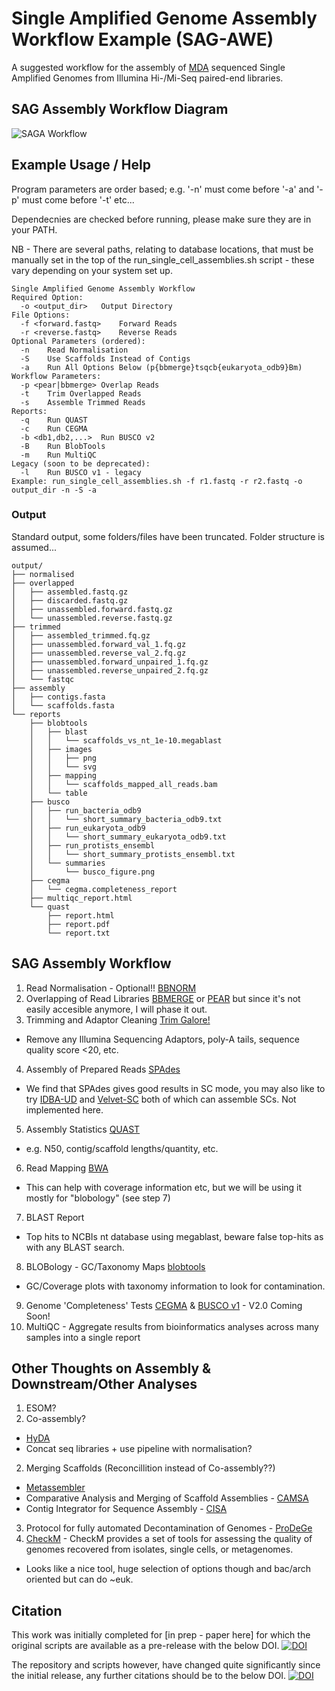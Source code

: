 # Single Amplified Genome Assembly Workflow Example (SAG-AWE)

A suggested workflow for the assembly of [MDA](https://en.wikipedia.org/wiki/Multiple_displacement_amplification) sequenced Single Amplified Genomes from Illumina Hi-/Mi-Seq paired-end libraries.

## SAG Assembly Workflow Diagram
![SAGA Workflow](https://cdn.rawgit.com/guyleonard/single_cell_workflow/master/images/single_cell_workflow.svg)

## Example Usage / Help
Program parameters are order based; e.g. '-n' must come before '-a' and '-p' must come before '-t' etc...

Dependecnies are checked before running, please make sure they are in your PATH.

NB - There are several paths, relating to database locations, that must be manually set in the top of the run_single_cell_assemblies.sh script - these vary depending on your system set up.

    Single Amplified Genome Assembly Workflow
    Required Option:
      -o <output_dir>	Output Directory
    File Options:
      -f <forward.fastq>	Forward Reads
      -r <reverse.fastq>	Reverse Reads
    Optional Parameters (ordered):
      -n 	Read Normalisation
      -S 	Use Scaffolds Instead of Contigs
      -a 	Run All Options Below (p{bbmerge}tsqcb{eukaryota_odb9}Bm)
    Workflow Parameters:
      -p <pear|bbmerge>	Overlap Reads
      -t 	Trim Overlapped Reads
      -s 	Assemble Trimmed Reads
    Reports:
      -q 	Run QUAST
      -c 	Run CEGMA
      -b <db1,db2,...>	Run BUSCO v2
      -B 	Run BlobTools
      -m 	Run MultiQC
    Legacy (soon to be deprecated):
      -l 	Run BUSCO v1 - legacy
    Example: run_single_cell_assemblies.sh -f r1.fastq -r r2.fastq -o output_dir -n -S -a

### Output
Standard output, some folders/files have been truncated. Folder structure is assumed...

    output/
    ├── normalised
    ├── overlapped
    │   ├── assembled.fastq.gz
    │   ├── discarded.fastq.gz
    │   ├── unassembled.forward.fastq.gz
    │   └── unassembled.reverse.fastq.gz
    ├── trimmed
    │   ├── assembled_trimmed.fq.gz
    │   ├── unassembled.forward_val_1.fq.gz
    │   ├── unassembled.reverse_val_2.fq.gz
    │   ├── unassembled.forward_unpaired_1.fq.gz
    │   ├── unassembled.reverse_unpaired_2.fq.gz
    │   └── fastqc
    ├── assembly
    │   ├── contigs.fasta
    │   └── scaffolds.fasta
    └── reports
        ├── blobtools
        │   ├── blast
        │   │   └── scaffolds_vs_nt_1e-10.megablast
        │   ├── images
        │   │   ├── png
        │   │   └── svg
        │   ├── mapping
        │   │   └── scaffolds_mapped_all_reads.bam
        │   └── table
        ├── busco
        │   ├── run_bacteria_odb9
        │   │   └── short_summary_bacteria_odb9.txt
        │   ├── run_eukaryota_odb9
        │   │   └── short_summary_eukaryota_odb9.txt
        │   ├── run_protists_ensembl
        │   │   └── short_summary_protists_ensembl.txt
        │   └── summaries
        │       └── busco_figure.png
        ├── cegma
        │   └── cegma.completeness_report
        ├── multiqc_report.html
        └── quast
            ├── report.html
            ├── report.pdf
            └── report.txt

## SAG Assembly Workflow
1. Read Normalisation - Optional!! [BBNORM](http://jgi.doe.gov/data-and-tools/bbtools/bb-tools-user-guide/bbnorm-guide/)
2. Overlapping of Read Libraries [BBMERGE](http://jgi.doe.gov/data-and-tools/bbtools/bb-tools-user-guide/bbmerge-guide/) or [PEAR](http://sco.h-its.org/exelixis/web/software/pear/doc.html) but since it's not easily accesible anymore, I will phase it out.
3. Trimming and Adaptor Cleaning [Trim Galore!](http://www.bioinformatics.babraham.ac.uk/projects/trim_galore/)
  * Remove any Illumina Sequencing Adaptors, poly-A tails, sequence quality score <20, etc.
4. Assembly of Prepared Reads [SPAdes](http://bioinf.spbau.ru/en/spades)
  * We find that SPAdes gives good results in SC mode, you may also like to try [IDBA-UD](http://i.cs.hku.hk/~alse/hkubrg/projects/idba_ud/index.html) and [Velvet-SC](http://bix.ucsd.edu/projects/singlecell/) both of which can assemble SCs. Not implemented here.
5. Assembly Statistics [QUAST](http://bioinf.spbau.ru/quast)
  * e.g. N50, contig/scaffold lengths/quantity, etc.
6. Read Mapping [BWA](https://github.com/lh3/bwa)
  * This can help with coverage information etc, but we will be using it mostly for "blobology" (see step 7)
7. BLAST Report
  * Top hits to NCBIs nt database using megablast, beware false top-hits as with any BLAST search.
8. BLOBology - GC/Taxonomy Maps [blobtools](https://github.com/DRL/blobtools)
  * GC/Coverage plots with taxonomy information to look for contamination.
9. Genome 'Completeness' Tests [CEGMA](http://korflab.ucdavis.edu/datasets/cegma/) & [BUSCO v1](http://busco.ezlab.org/v1/) - V2.0 Coming Soon!
10. MultiQC - Aggregate results from bioinformatics analyses across many samples into a single report

## Other Thoughts on Assembly & Downstream/Other Analyses
1. ESOM?
2. Co-assembly?
  * [HyDA](https://www.ncbi.nlm.nih.gov/pmc/articles/PMC4876485/)
  * Concat seq libraries + use pipeline with normalisation?
2. Merging Scaffolds (Reconcillition instead of Co-assembly??)
  * [Metassembler](https://sourceforge.net/projects/metassembler/)
  * Comparative Analysis and Merging of Scaffold Assemblies - [CAMSA](https://cblab.org/camsa/)
  * Contig Integrator for Sequence Assembly - [CISA](http://sb.nhri.org.tw/CISA/en/CISA)
3. Protocol for fully automated Decontamination of Genomes - [ProDeGe](http://www.nature.com/ismej/journal/v10/n1/full/ismej2015100a.html)
4. [CheckM](https://ecogenomics.github.io/CheckM/) - CheckM provides a set of tools for assessing the quality of genomes recovered from isolates, single cells, or metagenomes.
  * Looks like a nice tool, huge selection of options though and bac/arch oriented but can do ~euk.
  
## Citation
This work was initially completed for [in prep - paper here] for which the original scripts are available as a pre-release with the below DOI.
[![DOI](https://zenodo.org/badge/DOI/10.5281/zenodo.192677.svg)](https://doi.org/10.5281/zenodo.192677)

The repository and scripts however, have changed quite significantly since the initial release, any further citations should be to the below DOI.
[![DOI](https://zenodo.org/badge/DOI/10.5281/zenodo.438690.svg)](https://doi.org/10.5281/zenodo.438690)
